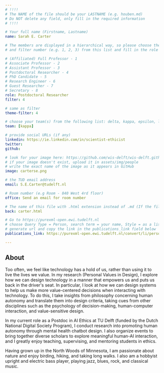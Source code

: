 ```yaml
---
# !!!!
# The NAME of the file should be your LASTNAME (e.g. houben.md)
# Do NOT delete any field, only fill in the required information
# !!!! 

# Your full name (Firstname, Lastname)
name: Sarah E. Carter

# The members are displayed in a hierarchical way, so please choose the role (e.g. Full Professor, Assistant Professor etc) 
# and filter number (e.g. 1, 2, 3) from this list and fill in the role and filter from below:

# (Affiliated) Full Professor - 1
# Associate Professor - 2
# Assistant Professor - 3
# Postdoctoral Researcher - 4
# PhD Candidate - 5
# Research Engineer - 6 
# Guest Researcher - 7
# Secretary - 8
role: Postdoctoral Researcher
filter: 4

# same as filter
theme-filter: 4

# choose your team(s) from the following list: delta, kappa, epsilon, lambda, cel
team: [kappa]

# provide social URLs (if any)
linkedin: https://ie.linkedin.com/in/scientist-ethicist
twitter:
github: 

# look for your image here: https://github.com/wis-delft/wis-delft.github.io/tree/master/assets/img/people 
# if your image doesn't exist, upload it in assets/img/people 
# write the exact name of the image as it appears in GitHub  
image: carterse.png

# the TUD email address
email: S.E.Carter@tudelft.nl

# Room number (e.g Room - 840 West 4rd floor)
office: Send an email for room number

# The name of this file with .html extension instead of .md (If the filename is ionescu.md, the "back" field will be ionescu.html)
back: carter.html

# Go to https://purexml-open.ewi.tudelft.nl 
# choose Query Type = Person, search term = your name, Style = as a list
# generate url and copy the link in the publications_link field below
publications_link: https://purexml-open.ewi.tudelft.nl/convert/li/persons/c9f1e1b6-e666-4d70-93e0-871bb2852152

---
```


## About

Too often, we feel like technology has a hold of us, rather than using it to live the lives we value. In my research (Personal Values in Design), I explore how we can design technology in a manner that empowers us and puts us back in the driver's seat. In particular, I look at how we can design systems to help us make more value-centered decisions when interacting with technology. To do this, I take insights from philosophy concerning human autonomy and translate them into design criteria, taking cues from other disciplines such as the psychology of decision-making, human-computer interaction, and value-sensitive design.

In my current role as a Postdoc in AI Ethics at TU Delft (funded by the Dutch National Digital Society Program), I conduct research into promoting human autonomy through mental health chatbot design. I also organize events to bring together diverse scholars to explore meaningful human-AI interaction, and I greatly enjoy teaching, supervising, and mentoring students in ethics. 

Having grown up in the North Woods of Minnesota, I am passionate about nature and enjoy birding, hiking, and taking long walks. I also am a hobbyist upright and electric bass player, playing jazz, blues, rock, and classical music. 







